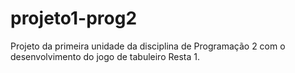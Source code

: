 # projeto1-prog2
Projeto da primeira unidade da disciplina de Programação 2 com o desenvolvimento do jogo de tabuleiro Resta 1. 

